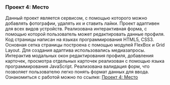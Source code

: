 ### Проект 4: Место
 Данный проект является сервисом, с помощью которого можно добавлять фотографии, удалять их и ставить лайки. Проект адаптивен для всех видов устройств. Реализована интерактивная форма, с помощью которой пользователь может редактировать данные профиля.
 Код страницы написан на языках программирования HTML5, CSS3. Основная сетка страницы построена с помощью модулей FlexBox и Grid Layout. Для создания адаптива использовались медиазапросы. Интерактив модальных окон редактирования профиля, добавления карточек, просмотра отдельных карточек реализован с помощью языка программирования JavaScript.
 Реализована валидация форм, что позволяет пользователю легко понять формат данных для ввода.
 Ознакомиться с работой можно по ссылке: [Проект 4: Место](https://apl-by.github.io/mesto/)

